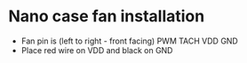 # Nano case fan installation
- Fan pin is (left to right - front facing) PWM TACH VDD GND
- Place red wire on VDD and black on GND

